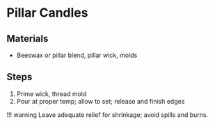 # Pillar Candles

## Materials

-   Beeswax or pillar blend, pillar wick, molds

## Steps

1. Prime wick, thread mold
2. Pour at proper temp; allow to set; release and finish edges

!!! warning
Leave adequate relief for shrinkage; avoid spills and burns.
